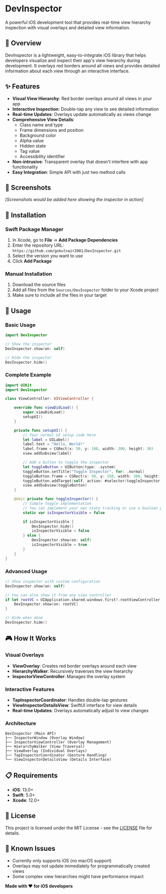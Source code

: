 # DevInspector

A powerful iOS development tool that provides real-time view hierarchy inspection with visual overlays and detailed view information.

## 🎯 Overview

DevInspector is a lightweight, easy-to-integrate iOS library that helps developers visualize and inspect their app's view hierarchy during development. It overlays red borders around all views and provides detailed information about each view through an interactive interface.

## ✨ Features

- **Visual View Hierarchy**: Red border overlays around all views in your app
- **Interactive Inspection**: Double-tap any view to see detailed information
- **Real-time Updates**: Overlays update automatically as views change
- **Comprehensive View Details**:
  - Class name and type
  - Frame dimensions and position
  - Background color
  - Alpha value
  - Hidden state
  - Tag value
  - Accessibility identifier
- **Non-intrusive**: Transparent overlay that doesn't interfere with app functionality
- **Easy Integration**: Simple API with just two method calls

## 📱 Screenshots

_[Screenshots would be added here showing the inspector in action]_

## 🚀 Installation

### Swift Package Manager

1. In Xcode, go to **File** → **Add Package Dependencies**
2. Enter the repository URL: `https://github.com/gokulnair2001/DevInspector.git`
3. Select the version you want to use
4. Click **Add Package**

### Manual Installation

1. Download the source files
2. Add all files from the `Sources/DevInspector` folder to your Xcode project
3. Make sure to include all the files in your target

## 📖 Usage

### Basic Usage

```swift
import DevInspector

// Show the inspector
DevInspector.show(on: self)

// Hide the inspector
DevInspector.hide()
```

### Complete Example

```swift
import UIKit
import DevInspector

class ViewController: UIViewController {

    override func viewDidLoad() {
        super.viewDidLoad()
        setupUI()
    }

    private func setupUI() {
        // Your normal UI setup code here
        let label = UILabel()
        label.text = "Hello, World!"
        label.frame = CGRect(x: 50, y: 100, width: 200, height: 30)
        view.addSubview(label)

        // Add a button to toggle the inspector
        let toggleButton = UIButton(type: .system)
        toggleButton.setTitle("Toggle Inspector", for: .normal)
        toggleButton.frame = CGRect(x: 50, y: 150, width: 200, height: 44)
        toggleButton.addTarget(self, action: #selector(toggleInspector), for: .touchUpInside)
        view.addSubview(toggleButton)
    }

    @objc private func toggleInspector() {
        // Simple toggle implementation
        // You can implement your own state tracking or use a boolean property
        static var isInspectorVisible = false

        if isInspectorVisible {
            DevInspector.hide()
            isInspectorVisible = false
        } else {
            DevInspector.show(on: self)
            isInspectorVisible = true
        }
    }
}
```

### Advanced Usage

```swift
// Show inspector with custom configuration
DevInspector.show(on: self)

// You can also show it from any view controller
if let rootVC = UIApplication.shared.windows.first?.rootViewController {
    DevInspector.show(on: rootVC)
}

// Hide when done
DevInspector.hide()
```

## 🎮 How It Works

### Visual Overlays

- **ViewOverlay**: Creates red border overlays around each view
- **HierarchyWalker**: Recursively traverses the view hierarchy
- **InspectorViewController**: Manages the overlay system

### Interactive Features

- **TapInspectorCoordinator**: Handles double-tap gestures
- **ViewInspectorDetailsView**: SwiftUI interface for view details
- **Real-time Updates**: Overlays automatically adjust to view changes

### Architecture

```
DevInspector (Main API)
├── InspectorWindow (Overlay Window)
├── InspectorViewController (Overlay Management)
├── HierarchyWalker (View Traversal)
├── ViewOverlay (Individual Overlays)
├── TapInspectorCoordinator (Gesture Handling)
└── ViewInspectorDetailsView (Details Interface)
```

## 📋 Requirements

- **iOS**: 13.0+
- **Swift**: 5.0+
- **Xcode**: 12.0+

## 📄 License

This project is licensed under the MIT License - see the [LICENSE](https://github.com/gokulnair2001/DevInspector/blob/main/LICENSE) file for details.

## 🐛 Known Issues

- Currently only supports iOS (no macOS support)
- Overlays may not update immediately for programmatically created views
- Some complex view hierarchies might have performance impact

**Made with ❤️ for iOS developers**
